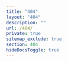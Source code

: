 ```yaml
---
title: "404"
layout: "404"
description: ""
url: /404/
private: true
sitemap_exclude: true
section: 404
hideDocsToggle: true
---
```

